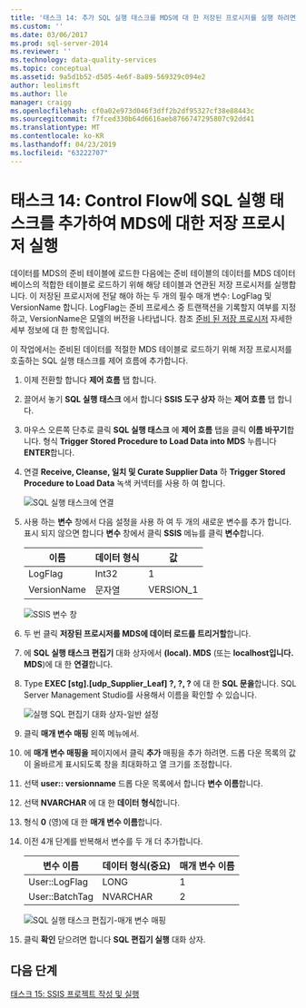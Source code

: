```yaml
---
title: '태스크 14: 추가 SQL 실행 태스크를 MDS에 대 한 저장된 프로시저를 실행 하려면 제어 흐름 | Microsoft Docs'
ms.custom: ''
ms.date: 03/06/2017
ms.prod: sql-server-2014
ms.reviewer: ''
ms.technology: data-quality-services
ms.topic: conceptual
ms.assetid: 9a5d1b52-d505-4e6f-8a89-569329c094e2
author: leolimsft
ms.author: lle
manager: craigg
ms.openlocfilehash: cf0a02e973d046f3dff2b2df95327cf38e88443c
ms.sourcegitcommit: f7fced330b64d6616aeb8766747295807c92dd41
ms.translationtype: MT
ms.contentlocale: ko-KR
ms.lasthandoff: 04/23/2019
ms.locfileid: "63222707"
---
```

# <a name="task-14-adding-execute-sql-task-to-control-flow-to-run-the-stored-procedure-for-mds"></a>태스크 14: Control Flow에 SQL 실행 태스크를 추가하여 MDS에 대한 저장 프로시저 실행
  데이터를 MDS의 준비 테이블에 로드한 다음에는 준비 테이블의 데이터를 MDS 데이터베이스의 적합한 테이블로 로드하기 위해 해당 테이블과 연관된 저장 프로시저를 실행합니다. 이 저장된 프로시저에 전달 해야 하는 두 개의 필수 매개 변수: LogFlag 및 VersionName 합니다. LogFlag는 준비 프로세스 중 트랜잭션을 기록할지 여부를 지정하고, VersionName은 모델의 버전을 나타냅니다. 참조 [준비 된 저장 프로시저](https://msdn.microsoft.com/library/hh231028.aspx) 자세한 세부 정보에 대 한 항목입니다.  
  
 이 작업에서는 준비된 데이터를 적절한 MDS 테이블로 로드하기 위해 저장 프로시저를 호출하는 SQL 실행 태스크를 제어 흐름에 추가합니다.  
  
1.  이제 전환할 합니다 **제어 흐름** 탭 합니다.  
  
2.  끌어서 놓기 **SQL 실행 태스크** 에서 합니다 **SSIS 도구 상자** 하는 **제어 흐름** 탭 합니다.  
  
3.  마우스 오른쪽 단추로 클릭 **SQL 실행 태스크** 에 **제어 흐름** 탭을 클릭 **이름 바꾸기**합니다. 형식 **Trigger Stored Procedure to Load Data into MDS** 누릅니다 **ENTER**합니다.  
  
4.  연결 **Receive, Cleanse, 일치 및 Curate Supplier Data** 하 **Trigger Stored Procedure to Load Data** 녹색 커넥터를 사용 하 여 합니다.  
  
     ![SQL 실행 태스크에 연결](../../2014/tutorials/media/et-addingesqltasktocftorunthespformds-01.jpg "SQL 실행 태스크에 연결")  
  
5.  사용 하는 **변수** 창에서 다음 설정을 사용 하 여 두 개의 새로운 변수를 추가 합니다. 표시 되지 않으면 합니다 **변수** 창에서 클릭 **SSIS** 메뉴를 클릭 **변수**합니다.  
  
    |이름|데이터 형식|값|  
    |----------|---------------|-----------|  
    |LogFlag|Int32|1|  
    |VersionName|문자열|VERSION_1|  
  
     ![SSIS 변수 창](../../2014/tutorials/media/et-addingesqltasktocftorunthespformds-02.jpg "SSIS 변수 창")  
  
6.  두 번 클릭 **저장된 프로시저를 MDS에 데이터 로드를 트리거할**합니다.  
  
7.  에 **SQL 실행 태스크 편집기** 대화 상자에서 **(local). MDS** (또는 **localhost입니다. MDS**)에 대 한 **연결**합니다.  
  
8.  Type **EXEC [stg].[udp_Supplier_Leaf] ?, ?, ?** 에 대 한 **SQL 문을**합니다. SQL Server Management Studio를 사용해서 이름을 확인할 수 있습니다.  
  
     ![실행 SQL 편집기 대화 상자-일반 설정](../../2014/tutorials/media/et-addingesqltasktocftorunthespformds-03.jpg "실행 SQL 편집기 대화 상자-일반 설정")  
  
9. 클릭 **매개 변수 매핑** 왼쪽 메뉴에서.  
  
10. 에 **매개 변수 매핑을** 페이지에서 클릭 **추가** 매핑을 추가 하려면. 드롭 다운 목록의 값이 올바르게 표시되도록 창을 최대화하고 열 크기를 조정합니다.  
  
11. 선택 **user:: versionname** 드롭 다운 목록에서 합니다 **변수 이름**합니다.  
  
12. 선택 **NVARCHAR** 에 대 한 **데이터 형식**합니다.  
  
13. 형식 **0** (영)에 대 한 **매개 변수 이름**합니다.  
  
14. 이전 4개 단계를 반복해서 변수를 두 개 더 추가합니다.  
  
    |변수 이름|데이터 형식(중요)|매개 변수 이름|  
    |-------------------|-----------------------------|--------------------|  
    |User::LogFlag|LONG|1|  
    |User::BatchTag|NVARCHAR|2|  
  
     ![SQL 실행 태스크 편집기-매개 변수 매핑](../../2014/tutorials/media/et-addingesqltasktocftorunthespformds-04.jpg "SQL 실행 태스크 편집기-매개 변수 매핑")  
  
15. 클릭 **확인** 닫으려면 합니다 **SQL 편집기 실행** 대화 상자.  
  
## <a name="next-step"></a>다음 단계  
 [태스크 15: SSIS 프로젝트 작성 및 실행](../../2014/tutorials/task-15-building-and-running-the-ssis-project.md)  
  
  
